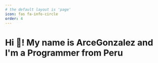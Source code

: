 ```yaml
---
# the default layout is 'page'
icon: fas fa-info-circle
order: 4
---
```


# Hi 👋! My name is ArceGonzalez and I'm a Programmer from Peru